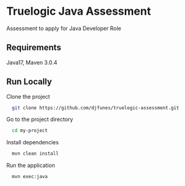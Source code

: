 
# Truelogic Java Assessment

Assessment to apply for Java Developer Role



## Requirements
Java17, Maven 3.0.4
## Run Locally

Clone the project

```bash
  git clone https://github.com/djfunes/truelogic-assessment.git
```

Go to the project directory

```bash
  cd my-project
```

Install dependencies

```bash
  mvn clean install
```

Run the application

```bash
  mvn exec:java
```

